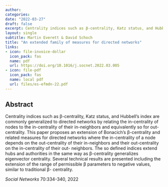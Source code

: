 ```yaml
---
author: 
categories:
date: "2022-03-27"
draft: false
excerpt: Centrality indices such as β-centrality, Katz status, and Hubbell’s index are commonly generalized to directed networks by relating the in-centrality of nodes to the in-centrality of their in-neighbors and equivalently so for out-centrality. This paper proposes an extension of Bonacich's β-centrality...
layout: single
subtitle: Martin Everett & David Schoch
title: "An extended family of measures for directed networks"
links:
- icon: file-invoice-dollar
  icon_pack: fas
  name: pdf 
  url: https://doi.org/10.1016/j.socnet.2022.03.005
- icon: file-pdf
  icon_pack: fas
  name: local pdf
  url: files/es-efmdn-22.pdf
---
```


## Abstract

Centrality indices such as β-centrality, Katz status, and Hubbell’s
index are commonly generalized to directed networks by relating the
in-centrality of nodes to the in-centrality of their in-neighbors and
equivalently so for out-centrality. This paper proposes an extension
of Bonacich’s β-centrality and related measures for directed networks
where the in-centrality of a node depends on the out-centrality of their
in-neighbors and their out-centrality on the in-centrality of their out-
neighbors. The so defined indices extend hubs and authorities in the
same way as β-centrality generalizes eigenvector centrality. Several
technical results are presented including the extension of the range of
permissible β parameters to negative values, similar to traditional β-
centrality.

*Social Networks* 70:334-340, 2022